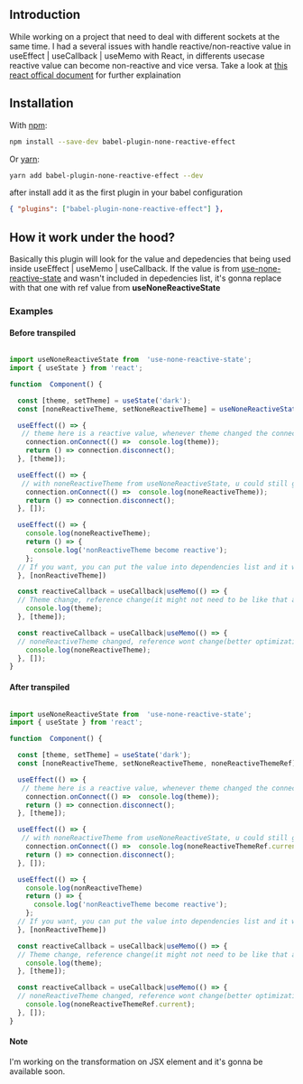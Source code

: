 
  

## Introduction

  
While working on a project that need to deal with different sockets at the same time. I had a several issues with handle reactive/non-reactive value in useEffect | useCallback | useMemo with React, in differents usecase reactive value can become non-reactive and vice versa. Take a look at [this react offical document](https://react.dev/learn/separating-events-from-effects#extracting-non-reactive-logic-out-of-effects) for further explaination

## Installation
With [npm](https://www.npmjs.com):

```sh
npm install --save-dev babel-plugin-none-reactive-effect
```

Or [yarn](https://yarnpkg.com):

```sh
yarn add babel-plugin-none-reactive-effect --dev
```

after install add it as the first plugin in your babel configuration

```json
{ "plugins": ["babel-plugin-none-reactive-effect"] },
```

## How it work under the hood?

Basically this plugin will look for the value and depedencies that being used inside useEffect | useMemo | useCallback. If the value is from [use-none-reactive-state](https://www.npmjs.com/package/use-none-reactive-state) and wasn't included in depedencies list, it's gonna replace with that one with ref value from <b>useNoneReactiveState</b>


### Examples

#### Before transpiled

  

```jsx

import useNoneReactiveState from  'use-none-reactive-state';
import { useState } from 'react';

function  Component() {

  const [theme, setTheme] = useState('dark');
  const [noneReactiveTheme, setNoneReactiveTheme] = useNoneReactiveState('dark');

  useEffect(() => {
   // theme here is a reactive value, whenever theme changed the connection is reconnected, if u remove theme the callback inside connection wont get the latest value
    connection.onConnect(() =>  console.log(theme));
    return () => connection.disconnect();
  }, [theme]);

  useEffect(() => {
   // with noneReactiveTheme from useNoneReactiveState, u could still get the latest value without have to run the cleanup when noneReactiveTheme is changed
    connection.onConnect(() =>  console.log(noneReactiveTheme));
    return () => connection.disconnect();
  }, []);

  useEffect(() => {
    console.log(noneReactiveTheme);
    return () => {
      console.log('nonReactiveTheme become reactive');
    };
  // If you want, you can put the value into dependencies list and it works normally like normal useState.
  }, [nonReactiveTheme])

  const reactiveCallback = useCallback|useMemo(() => {
  // Theme change, reference change(it might not need to be like that all the time)
    console.log(theme);
  }, [theme]);

  const reactiveCallback = useCallback|useMemo(() => {
  // noneReactiveTheme changed, reference wont change(better optimization)
    console.log(noneReactiveTheme);
  }, []);
}

```

  

#### After transpiled

  

```jsx

import useNoneReactiveState from  'use-none-reactive-state';
import { useState } from 'react';

function  Component() {

  const [theme, setTheme] = useState('dark');
  const [noneReactiveTheme, setNoneReactiveTheme, noneReactiveThemeRef] = useNoneReactiveState('dark');

  useEffect(() => {
   // theme here is a reactive value, whenever theme changed the connection is reconnected, if u remove theme the callback inside connection wont get the latest value
    connection.onConnect(() =>  console.log(theme));
    return () => connection.disconnect();
  }, [theme]);

  useEffect(() => {
   // with noneReactiveTheme from useNoneReactiveState, u could still get the latest value without have to run the cleanup when noneReactiveTheme is changed
    connection.onConnect(() =>  console.log(noneReactiveThemeRef.current));
    return () => connection.disconnect();
  }, []);

  useEffect(() => {
    console.log(nonReactiveTheme)
    return () => {
      console.log('nonReactiveTheme become reactive');
    };
  // If you want, you can put the value into dependencies list and it works normally like normal useState.
  }, [nonReactiveTheme])

  const reactiveCallback = useCallback|useMemo(() => {
  // Theme change, reference change(it might not need to be like that all the time)
    console.log(theme);
  }, [theme]);

  const reactiveCallback = useCallback|useMemo(() => {
  // noneReactiveTheme changed, reference wont change(better optimization)
    console.log(noneReactiveThemeRef.current);
  }, []);
}

```

#### Note
I'm working on the transformation on JSX element and it's gonna be available soon.


